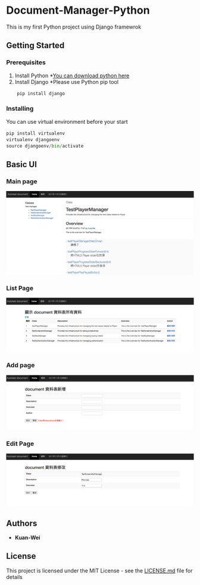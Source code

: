 # Document-Manager-Python

This is my first Python project using Django framewrok

## Getting Started

### Prerequisites

1. Install Python
    *[You can download python here](https://www.python.org/downloads/)
2. Install Django
    *Please use Python pip tool
    
```python
    pip install django
```

### Installing

You can use virtual environment before your start

```python
pip install virtualenv
virtualenv djangoenv
source djangoenv/bin/activate
```

## Basic UI

###  Main page
![alt text](https://raw.githubusercontent.com/hayasilin/Document-Manager-Python/master/Screenshot/1.png)

### List Page
![alt text](https://raw.githubusercontent.com/hayasilin/Document-Manager-Python/master/Screenshot/2.png)

### Add page
![alt text](https://raw.githubusercontent.com/hayasilin/Document-Manager-Python/master/Screenshot/3.png)

### Edit Page
![alt text](https://raw.githubusercontent.com/hayasilin/Document-Manager-Python/master/Screenshot/4.png)



## Authors

* **Kuan-Wei**

## License

This project is licensed under the MIT License - see the [LICENSE.md](LICENSE.md) file for details

